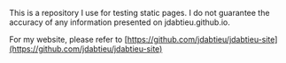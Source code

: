 This is a repository I use for testing static pages. I do not guarantee the accuracy of any information presented on jdabtieu.github.io.

For my website, please refer to [https://github.com/jdabtieu/jdabtieu-site](https://github.com/jdabtieu/jdabtieu-site)

